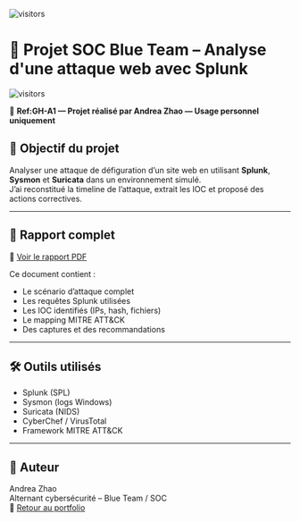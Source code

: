 ![visitors](https://visitor-badge.laobi.icu/badge?page_id=Ghostring-dot.splunk-defacement)

# 🧠 Projet SOC Blue Team – Analyse d'une attaque web avec Splunk  
![visitors](https://visitor-badge.laobi.icu/badge?page_id=Ghostring-dot.splunk-defacement)

📄 **Ref:GH-A1 — Projet réalisé par Andrea Zhao — Usage personnel uniquement**  


## 🔎 Objectif du projet

Analyser une attaque de défiguration d’un site web en utilisant **Splunk**, **Sysmon** et **Suricata** dans un environnement simulé.  
J’ai reconstitué la timeline de l’attaque, extrait les IOC et proposé des actions correctives.

---

## 📄 Rapport complet

📝 [Voir le rapport PDF](./rapport_investigation.pdf)

Ce document contient :
- Le scénario d’attaque complet
- Les requêtes Splunk utilisées
- Les IOC identifiés (IPs, hash, fichiers)
- Le mapping MITRE ATT&CK
- Des captures et des recommandations

---

## 🛠️ Outils utilisés

- Splunk (SPL)
- Sysmon (logs Windows)
- Suricata (NIDS)
- CyberChef / VirusTotal
- Framework MITRE ATT&CK

---

## 👤 Auteur

Andrea Zhao  
Alternant cybersécurité – Blue Team / SOC  
📎 [Retour au portfolio](../README.md)
